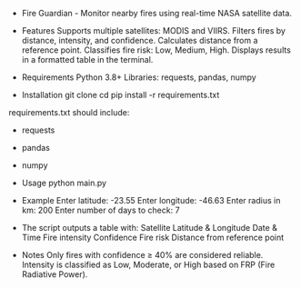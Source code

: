 - Fire Guardian -
Monitor nearby fires using real-time NASA satellite data.

- Features
Supports multiple satellites: MODIS and VIIRS.
Filters fires by distance, intensity, and confidence.
Calculates distance from a reference point.
Classifies fire risk: Low, Medium, High.
Displays results in a formatted table in the terminal.

- Requirements
Python 3.8+
Libraries: requests, pandas, numpy

- Installation
git clone <repository>
cd <repository>
pip install -r requirements.txt

requirements.txt should include:
- requests
- pandas
- numpy

- Usage
  python main.py

- Example
Enter latitude: -23.55
Enter longitude: -46.63
Enter radius in km: 200
Enter number of days to check: 7

- The script outputs a table with:
Satellite
Latitude & Longitude
Date & Time
Fire intensity
Confidence
Fire risk
Distance from reference point

- Notes
Only fires with confidence ≥ 40% are considered reliable.
Intensity is classified as Low, Moderate, or High based on FRP (Fire Radiative Power).


